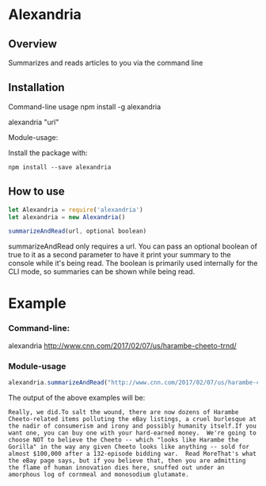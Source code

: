 # Alexandria

## Overview
  Summarizes and reads articles to you via the command line

## Installation

Command-line usage
npm install -g alexandria

alexandria "url"

Module-usage:

Install the package with:

```
npm install --save alexandria
```
## How to use

```js
let Alexandria = require('alexandria')
let alexandria = new Alexandria()
```

```js
summarizeAndRead(url, optional boolean)
```

summarizeAndRead only requires a url. You can pass an optional boolean of true
to it as a second parameter to have it print your summary to the console while it's
being read. The boolean is primarily used internally for the CLI mode, so summaries
can be shown while being read.

# Example

### Command-line:

alexandria http://www.cnn.com/2017/02/07/us/harambe-cheeto-trnd/


### Module-usage

```js
alexandria.summarizeAndRead("http://www.cnn.com/2017/02/07/us/harambe-cheeto-trnd/")
```


The output of the above examples will be:

```
Really, we did.To salt the wound, there are now dozens of Harambe Cheeto-related items polluting the eBay listings, a cruel burlesque at the nadir of consumerism and irony and possibly humanity itself.If you want one, you can buy one with your hard-earned money.  We're going to choose NOT to believe the Cheeto -- which "looks like Harambe the Gorilla" in the way any given Cheeto looks like anything -- sold for almost $100,000 after a 132-episode bidding war.  Read MoreThat's what the eBay page says, but if you believe that, then you are admitting the flame of human innovation dies here, snuffed out under an amorphous log of cornmeal and monosodium glutamate.
```
